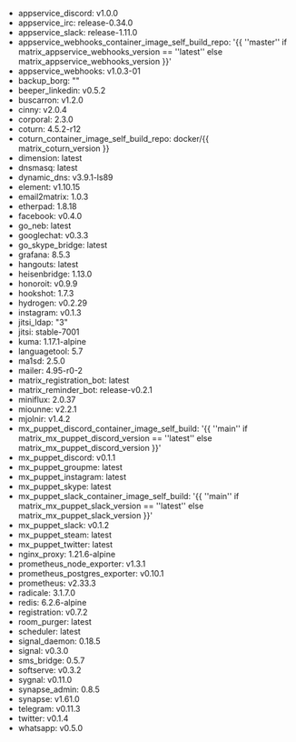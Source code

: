* appservice_discord: v1.0.0
* appservice_irc: release-0.34.0
* appservice_slack: release-1.11.0
* appservice_webhooks_container_image_self_build_repo: '{{ ''master'' if matrix_appservice_webhooks_version == ''latest'' else matrix_appservice_webhooks_version }}'
* appservice_webhooks: v1.0.3-01
* backup_borg: ""
* beeper_linkedin: v0.5.2
* buscarron: v1.2.0
* cinny: v2.0.4
* corporal: 2.3.0
* coturn: 4.5.2-r12
* coturn_container_image_self_build_repo: docker/{{ matrix_coturn_version }}
* dimension: latest
* dnsmasq: latest
* dynamic_dns: v3.9.1-ls89
* element: v1.10.15
* email2matrix: 1.0.3
* etherpad: 1.8.18
* facebook: v0.4.0
* go_neb: latest
* googlechat: v0.3.3
* go_skype_bridge: latest
* grafana: 8.5.3
* hangouts: latest
* heisenbridge: 1.13.0
* honoroit: v0.9.9
* hookshot: 1.7.3
* hydrogen: v0.2.29
* instagram: v0.1.3
* jitsi_ldap: "3"
* jitsi: stable-7001
* kuma: 1.17.1-alpine
* languagetool: 5.7
* ma1sd: 2.5.0
* mailer: 4.95-r0-2
* matrix_registration_bot: latest
* matrix_reminder_bot: release-v0.2.1
* miniflux: 2.0.37
* miounne: v2.2.1
* mjolnir: v1.4.2
* mx_puppet_discord_container_image_self_build: '{{ ''main'' if matrix_mx_puppet_discord_version == ''latest'' else matrix_mx_puppet_discord_version }}'
* mx_puppet_discord: v0.1.1
* mx_puppet_groupme: latest
* mx_puppet_instagram: latest
* mx_puppet_skype: latest
* mx_puppet_slack_container_image_self_build: '{{ ''main'' if matrix_mx_puppet_slack_version == ''latest'' else matrix_mx_puppet_slack_version }}'
* mx_puppet_slack: v0.1.2
* mx_puppet_steam: latest
* mx_puppet_twitter: latest
* nginx_proxy: 1.21.6-alpine
* prometheus_node_exporter: v1.3.1
* prometheus_postgres_exporter: v0.10.1
* prometheus: v2.33.3
* radicale: 3.1.7.0
* redis: 6.2.6-alpine
* registration: v0.7.2
* room_purger: latest
* scheduler: latest
* signal_daemon: 0.18.5
* signal: v0.3.0
* sms_bridge: 0.5.7
* softserve: v0.3.2
* sygnal: v0.11.0
* synapse_admin: 0.8.5
* synapse: v1.61.0
* telegram: v0.11.3
* twitter: v0.1.4
* whatsapp: v0.5.0
